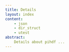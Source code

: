 ```yaml
---
title: Details
layout: index
content:
    - json
    - dir_struct
    - utest
abstract:
    Details about pihdf ...
---
```


